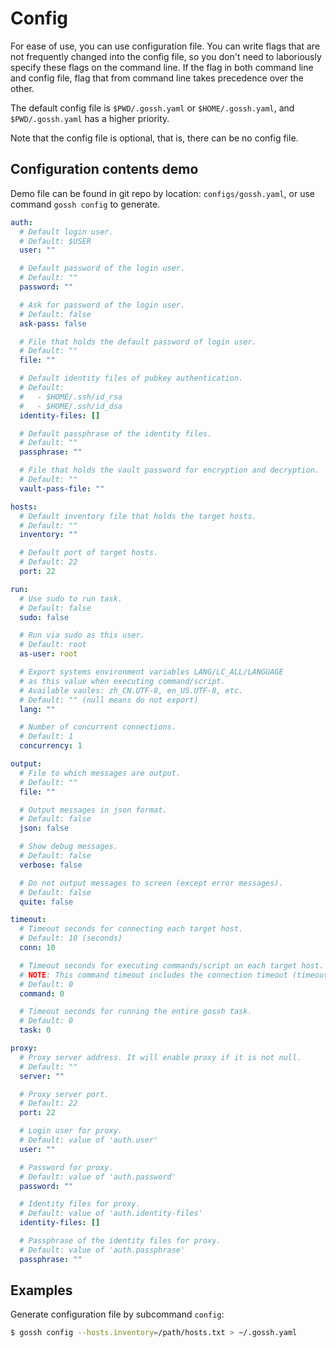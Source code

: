 # Config

For ease of use, you can use configuration file.
You can write flags that are not frequently changed into the config file, so you don't need to laboriously specify these flags on the command line.
If the flag in both command line and config file, flag that from command line takes precedence over the other.

The default config file is `$PWD/.gossh.yaml` or `$HOME/.gossh.yaml`, and `$PWD/.gossh.yaml` has a higher priority.

Note that the config file is optional, that is, there can be no config file.

## Configuration contents demo

Demo file can be found in git repo by location: `configs/gossh.yaml`, or use command `gossh config` to generate.

```yaml
auth:
  # Default login user.
  # Default: $USER
  user: ""

  # Default password of the login user.
  # Default: ""
  password: ""

  # Ask for password of the login user.
  # Default: false
  ask-pass: false

  # File that holds the default password of login user.
  # Default: ""
  file: ""

  # Default identity files of pubkey authentication.
  # Default:
  #   - $HOME/.ssh/id_rsa
  #   - $HOME/.ssh/id_dsa
  identity-files: []

  # Default passphrase of the identity files.
  # Default: ""
  passphrase: ""

  # File that holds the vault password for encryption and decryption.
  # Default: ""
  vault-pass-file: ""

hosts:
  # Default inventory file that holds the target hosts.
  # Default: ""
  inventory: ""

  # Default port of target hosts.
  # Default: 22
  port: 22

run:
  # Use sudo to run task.
  # Default: false
  sudo: false

  # Run via sudo as this user.
  # Default: root
  as-user: root

  # Export systems environment variables LANG/LC_ALL/LANGUAGE
  # as this value when executing command/script.
  # Available vaules: zh_CN.UTF-8, en_US.UTF-8, etc.
  # Default: "" (null means do not export)
  lang: ""

  # Number of concurrent connections.
  # Default: 1
  concurrency: 1

output:
  # File to which messages are output.
  # Default: ""
  file: ""

  # Output messages in json format.
  # Default: false
  json: false

  # Show debug messages.
  # Default: false
  verbose: false

  # Do not output messages to screen (except error messages).
  # Default: false
  quite: false

timeout:
  # Timeout seconds for connecting each target host.
  # Default: 10 (seconds)
  conn: 10

  # Timeout seconds for executing commands/script on each target host.
  # NOTE: This command timeout includes the connection timeout (timeout.conn).
  # Default: 0
  command: 0

  # Timeout seconds for running the entire gossh task.
  # Default: 0
  task: 0

proxy:
  # Proxy server address. It will enable proxy if it is not null.
  # Default: ""
  server: ""

  # Proxy server port.
  # Default: 22
  port: 22

  # Login user for proxy.
  # Default: value of 'auth.user'
  user: ""

  # Password for proxy.
  # Default: value of 'auth.password'
  password: ""

  # Identity files for proxy.
  # Default: value of 'auth.identity-files'
  identity-files: []

  # Passphrase of the identity files for proxy.
  # Default: value of 'auth.passphrase'
  passphrase: ""
```

## Examples

Generate configuration file by subcommand `config`:

```sh
$ gossh config --hosts.inventory=/path/hosts.txt > ~/.gossh.yaml
```
